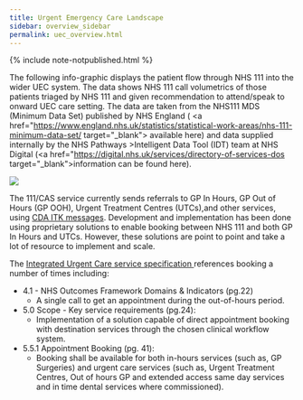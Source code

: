 ```yaml
---
title: Urgent Emergency Care Landscape
sidebar: overview_sidebar
permalink: uec_overview.html
---
```

{% include note-notpublished.html %}

The following info-graphic displays the patient flow through NHS 111 into the wider UEC system. The data shows NHS 111 call volumetrics of those patients triaged by NHS 111 and given recommendation to attend/speak to onward UEC care setting. The data are taken from the NHS111 MDS (Minimum Data Set) published by NHS England ( <a href="https://www.england.nhs.uk/statistics/statistical-work-areas/nhs-111-minimum-data-set/ target="_blank"> available here</a>) and data supplied internally by the NHS Pathways >Intelligent Data Tool (IDT) team at NHS Digital (<a href="https://digital.nhs.uk/services/directory-of-services-dos target="_blank">information can be found here</a>).

<image src="images/overview/iuc_overview.png"/>  

The 111/CAS service currently sends referrals to GP In Hours, GP Out of Hours (GP OOH), Urgent Treatment Centres (UTCs),and other services, using <a href="https://developer.nhs.uk/apis/uec-tech-standards/endpoint_location.html" target="_blank">CDA ITK messages</a>. Development and implementation has been done using proprietary solutions to enable booking between NHS 111 and both GP In Hours and UTCs. However, these solutions are point to point and take a lot of resource to implement and scale.

The <a href="https://www.england.nhs.uk/wp-content/uploads/2014/06/Integrated-Urgent-Care-Service-Specification.pdf" target="_blank">Integrated Urgent Care service specification </a> references booking a number of times including:

* 4.1 - NHS Outcomes Framework Domains & Indicators (pg.22)
  * A single call to get an appointment during the out-of-hours period.
* 5.0 Scope - Key service requirements (pg.24):
  * Implementation of a solution capable of direct appointment booking with destination services through the chosen clinical workflow system. 
* 5.5.1 Appointment Booking (pg. 41):
  * Booking shall be available for both in-hours services (such as, GP Surgeries) and urgent care services (such as, Urgent Treatment Centres, Out of hours GP and extended access same day services and in time dental services where commissioned). 
